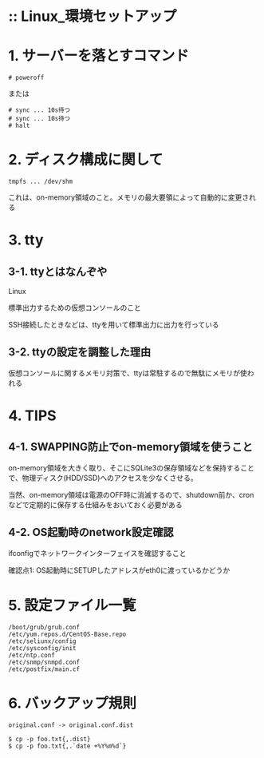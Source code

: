 
:: Linux_環境セットアップ
===

# 1. サーバーを落とすコマンド

```
# poweroff
```

または

```
# sync ... 10s待つ
# sync ... 10s待つ
# halt
```

# 2. ディスク構成に関して

```
tmpfs ... /dev/shm
```

これは、on-memory領域のこと。メモリの最大要領によって自動的に変更される

# 3. tty

## 3-1. ttyとはなんぞや

Linux

標準出力するための仮想コンソールのこと

SSH接続したときなどは、ttyを用いて標準出力に出力を行っている

## 3-2. ttyの設定を調整した理由

仮想コンソールに関するメモリ対策で、ttyは常駐するので無駄にメモリが使われる

# 4. TIPS

## 4-1. SWAPPING防止でon-memory領域を使うこと

on-memory領域を大きく取り、そこにSQLite3の保存領域などを保持することで、物理ディスク(HDD/SSD)へのアクセスを少なくさせる。

当然、on-memory領域は電源のOFF時に消滅するので、shutdown前か、cronなどで定期的に保存する仕組みをおいておく必要がある

## 4-2. OS起動時のnetwork設定確認

ifconfigでネットワークインターフェイスを確認すること

確認点1: OS起動時にSETUPしたアドレスがeth0に渡っているかどうか

# 5. 設定ファイル一覧

```
/boot/grub/grub.conf
/etc/yum.repos.d/CentOS-Base.repo
/etc/seliunx/config
/etc/sysconfig/init
/etc/ntp.conf
/etc/snmp/snmpd.conf
/etc/postfix/main.cf
```

# 6. バックアップ規則

```
original.conf -> original.conf.dist

$ cp -p foo.txt{,.dist}
$ cp -p foo.txt{,.`date +%Y%m%d`}
```
